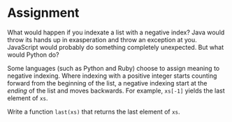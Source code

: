 # Assignment

What would happen if you indexate a list with a negative index?
Java would throw its hands up in exasperation and throw an exception at you.
JavaScript would probably do something completely unexpected.
But what would Python do?

Some languages (such as Python and Ruby) choose to
assign meaning to negative indexing. Where
indexing with a positive integer starts counting
forward from the beginning of the list,
a negative indexing start at the *ending* of the list
and moves backwards. For example, `xs[-1]`
yields the last element of `xs`.

Write a function `last(xs)` that returns the last element of `xs`.